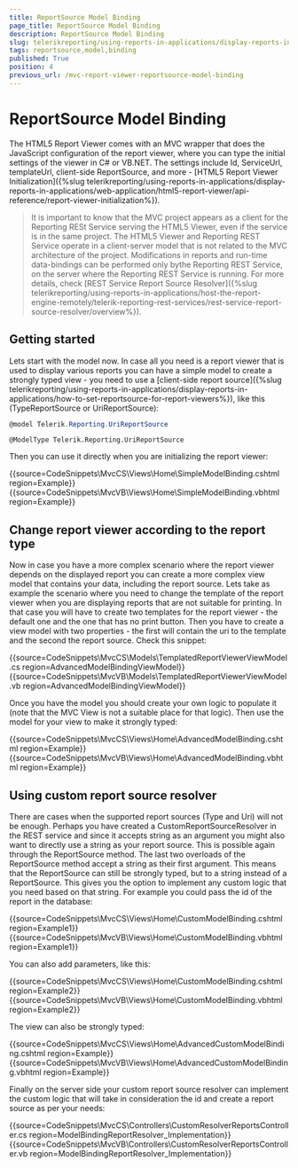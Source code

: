 ```yaml
---
title: ReportSource Model Binding
page_title: ReportSource Model Binding 
description: ReportSource Model Binding
slug: telerikreporting/using-reports-in-applications/display-reports-in-applications/web-application/html5-asp.net-mvc-report-viewer/reportsource-model-binding
tags: reportsource,model,binding
published: True
position: 4
previous_url: /mvc-report-viewer-reportsource-model-binding
---
```


# ReportSource Model Binding

The HTML5 Report Viewer comes with an MVC wrapper that does the JavaScript configuration of the report viewer, where you can type the initial settings of the viewer in C# or VB.NET. The settings include Id, ServiceUrl, templateUrl, client-side ReportSource, and more - [HTML5 Report Viewer Initialization]({%slug telerikreporting/using-reports-in-applications/display-reports-in-applications/web-application/html5-report-viewer/api-reference/report-viewer-initialization%}). 

> It is important to know that the MVC project appears as a client for the Reporting RESt Service serving the HTML5 Viewer, even if the service is in the same project. The HTML5 Viewer and Reporting REST Service operate in a client-server model that is not related to the MVC architecture of the project. Modifications in reports and run-time data-bindings can be performed only bythe Reporting REST Service, on the server where the Reporting REST Service is running. For more details, check [REST Service Report Source Resolver]({%slug telerikreporting/using-reports-in-applications/host-the-report-engine-remotely/telerik-reporting-rest-services/rest-service-report-source-resolver/overview%}). 

## Getting started

Lets start with the model now. In case all you need is a report viewer that is used to display various reports you can have a simple model to create a strongly typed view - you need to use a [client-side report source]({%slug telerikreporting/using-reports-in-applications/display-reports-in-applications/how-to-set-reportsource-for-report-viewers%}), like this (TypeReportSource or UriReportSource): 

````C#
@model Telerik.Reporting.UriReportSource
````
````VB.NEET
@ModelType Telerik.Reporting.UriReportSource
````


Then you can use it directly when you are initializing the report viewer:         

{{source=CodeSnippets\MvcCS\Views\Home\SimpleModelBinding.cshtml region=Example}}
{{source=CodeSnippets\MvcVB\Views\Home\SimpleModelBinding.vbhtml region=Example}}


## Change report viewer according to the report type

Now in case you have a more complex scenario where the report viewer depends on the displayed report you can create a more complex view model that contains your data, including the report source. Lets take as example the scenario where you need to change the template of the report viewer when you are displaying reports that are not suitable for printing. In that case you will have to create two templates for the report viewer - the default one and the one that has no print button. Then you have to create a view model with two properties - the first will contain the uri to the template and the second the report source. Check this snippet: 

{{source=CodeSnippets\MvcCS\Models\TemplatedReportViewerViewModel.cs region=AdvancedModelBindingViewModel}}
{{source=CodeSnippets\MvcVB\Models\TemplatedReportViewerViewModel.vb region=AdvancedModelBindingViewModel}}


Once you have the model you should create your own logic to populate it (note that the MVC View is not a suitable place for that logic). Then use the model for your view to make it strongly typed: 

{{source=CodeSnippets\MvcCS\Views\Home\AdvancedModelBinding.cshtml region=Example}}
{{source=CodeSnippets\MvcVB\Views\Home\AdvancedModelBinding.vbhtml region=Example}}


## Using custom report source resolver

There are cases when the supported report sources (Type and Uri) will not be enough. Perhaps you have created a CustomReportSourceResolver in the REST service and since it accepts string as an argument you might also want to directly use a string as your report source. This is possible again through the ReportSource method. The last two overloads of the ReportSource method accept a string as their first argument. This means that the ReportSource can still be strongly typed, but to a string instead of a ReportSource. This gives you the option to implement any custom logic that you need based on that string. For example you could pass the id of the report in the database: 

{{source=CodeSnippets\MvcCS\Views\Home\CustomModelBinding.cshtml region=Example1}}
{{source=CodeSnippets\MvcVB\Views\Home\CustomModelBinding.vbhtml region=Example1}}


You can also add parameters, like this: 

{{source=CodeSnippets\MvcCS\Views\Home\CustomModelBinding.cshtml region=Example2}}
{{source=CodeSnippets\MvcVB\Views\Home\CustomModelBinding.vbhtml region=Example2}}


The view can also be strongly typed: 

{{source=CodeSnippets\MvcCS\Views\Home\AdvancedCustomModelBinding.cshtml region=Example}}
{{source=CodeSnippets\MvcVB\Views\Home\AdvancedCustomModelBinding.vbhtml region=Example}}


Finally on the server side your custom report source resolver can implement the custom logic that will take in consideration the id and create a report source as per your needs: 

{{source=CodeSnippets\MvcCS\Controllers\CustomResolverReportsController.cs region=ModelBindingReportResolver_Implementation}}
{{source=CodeSnippets\MvcVB\Controllers\CustomResolverReportsController.vb region=ModelBindingReportResolver_Implementation}}

